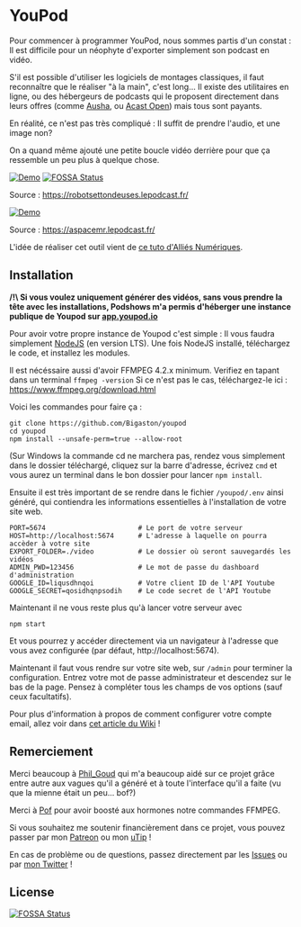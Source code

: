 # YouPod

Pour commencer à programmer YouPod, nous sommes partis d'un constat : 
Il est difficile pour un néophyte d'exporter simplement son podcast en vidéo. 

S'il est possible d'utiliser les logiciels de montages classiques, il faut reconnaître que le réaliser "à la main", c'est long... 
Il existe des utilitaires en ligne, ou des hébergeurs de podcasts qui le proposent directement dans leurs offres (comme [Ausha](https://www.ausha.co/), ou [Acast Open](https://open.acast.com/)) mais tous sont payants.

En réalité, ce n'est pas très compliqué : Il suffit de prendre l'audio, et une image non? 

On a quand même ajouté une petite boucle vidéo derrière pour que ça ressemble un peu plus à quelque chose.

[![Demo](https://img.youtube.com/vi/Lpa5UtjI9NE/0.jpg)](https://www.youtube.com/watch?v=Lpa5UtjI9NE)
[![FOSSA Status](https://app.fossa.io/api/projects/git%2Bgithub.com%2FBigaston%2Fyoupod.svg?type=shield)](https://app.fossa.io/projects/git%2Bgithub.com%2FBigaston%2Fyoupod?ref=badge_shield)

Source : https://robotsettondeuses.lepodcast.fr/



[![Demo](https://img.youtube.com/vi/H5IUxtKbapI/0.jpg)](https://www.youtube.com/watch?v=H5IUxtKbapI)

Source : https://aspacemr.lepodcast.fr/

L'idée de réaliser cet outil vient de [ce tuto d'Alliés Numériques](https://alliesnumeriques.org/tutoriels/publier-votre-podcast-sur-youtube-la-methode-classe-avec-ffmpeg/).

## Installation

**/!\ Si vous  voulez uniquement générer des vidéos, sans vous prendre la tête avec les installations, Podshows m'a permis d'héberger une instance publique de Youpod sur [app.youpod.io](https://app.youpod.io)**

Pour avoir votre propre instance de Youpod c'est simple : Il vous faudra simplement [NodeJS](https://nodejs.org/en/) (en version LTS). 
Une fois NodeJS installé, téléchargez le code, et installez les modules. 

Il est nécéssaire aussi d'avoir FFMPEG 4.2.x minimum. Verifiez en tapant dans un terminal
```ffmpeg -version```
Si ce n'est pas le cas, téléchargez-le ici : https://www.ffmpeg.org/download.html

Voici les commandes pour faire ça :
```shell
git clone https://github.com/Bigaston/youpod
cd youpod
npm install --unsafe-perm=true --allow-root
```

(Sur Windows la commande cd ne marchera pas, rendez vous simplement dans le dossier téléchargé, cliquez sur la barre d'adresse, écrivez `cmd` et vous aurez un terminal dans le bon dossier pour lancer `npm install`.

Ensuite il est très important de se rendre dans le fichier `/youpod/.env` ainsi généré, qui contiendra les informations essentielles à l'installation de votre site web.

```.env
PORT=5674                       # Le port de votre serveur
HOST=http://localhost:5674      # L'adresse à laquelle on pourra accèder à votre site
EXPORT_FOLDER=./video           # Le dossier où seront sauvegardés les vidéos
ADMIN_PWD=123456                # Le mot de passe du dashboard d'administration
GOOGLE_ID=liqusdhnqoi           # Votre client ID de l'API Youtube
GOOGLE_SECRET=qosidhqnpsodih    # Le code secret de l'API Youtube
```

Maintenant il ne vous reste plus qu'à lancer votre serveur avec

```shell
npm start
```

Et vous pourrez y accéder directement via un navigateur à l'adresse que vous avez configurée (par défaut, http://localhost:5674).

Maintenant il faut vous rendre sur votre site web, sur `/admin` pour terminer la configuration. Entrez votre mot de passe administrateur et descendez sur le bas de la page. Pensez à compléter tous les champs de vos options (sauf ceux facultatifs).

Pour plus d'information à propos de comment configurer votre compte email, allez voir dans [cet article du Wiki](https://github.com/Bigaston/youpod/wiki/Configurer-son-compte-mail) !

## Remerciement

Merci beaucoup à [Phil_Goud](https://twitter.com/Phil_Goud) qui m'a beaucoup aidé sur ce projet grâce entre autre aux vagues qu'il a généré et à toute l'interface qu'il a faite (vu que la mienne était un peu... bof?)

Merci à [Pof](https://twitter.com/PofMagicfingers) pour avoir boosté aux hormones notre commandes FFMPEG.

Si vous souhaitez me soutenir financièrement dans ce projet, vous pouvez passer par mon [Patreon](https://patreon.com/Bigaston) ou mon [uTip](https://utip.io/Bigaston) !

En cas de problème ou de questions, passez directement par les [Issues](https://github.com/Bigaston/youpod/issues) ou par [mon Twitter](https://twitter.com/Bigaston) !



## License
[![FOSSA Status](https://app.fossa.io/api/projects/git%2Bgithub.com%2FBigaston%2Fyoupod.svg?type=large)](https://app.fossa.io/projects/git%2Bgithub.com%2FBigaston%2Fyoupod?ref=badge_large)